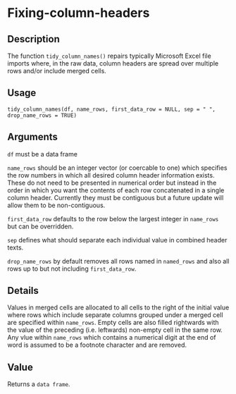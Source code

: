 # Fixing-column-headers

## Description
The function `tidy_column_names()` repairs typically Microsoft Excel file imports where, in the raw data, column headers are spread over multiple rows and/or include merged cells.

## Usage
`tidy_column_names(df, name_rows, first_data_row = NULL, sep = " ", drop_name_rows = TRUE)`

## Arguments
`df` must be a data frame

`name_rows` should be an integer vector (or coercable to one) which specifies the row numbers in which all desired column header information exists. These do not need to be presented in numerical order but instead in the order in which you want the contents of each row concatenated in a single column header. Currently they must be contiguous but a future update will allow them to be non-contiguous.

`first_data_row` defaults to the row below the largest integer in `name_rows` but can be overridden.

`sep` defines what should separate each individual value in combined header texts.

`drop_name_rows` by default removes all rows named in `named_rows` and also all rows up to but not including `first_data_row`.

## Details
Values in merged cells are allocated to all cells to the right of the initial value where rows which include separate columns grouped under a merged cell are specified within `name_rows`. Empty cells are also filled rightwards with the value of the preceding (i.e. leftwards) non-empty cell in the same row. Any vlue within `name_rows` which contains a numerical digit at the end of word is assumed to be a footnote character and are removed.

## Value
Returns a `data frame`.

